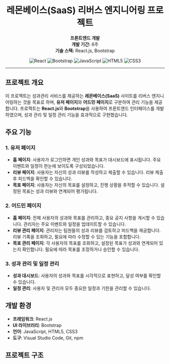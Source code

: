 <div align="center">

# 레몬베이스(SaaS) 리버스 엔지니어링 프로젝트

**프론트엔드 개발**  
**개발 기간:** 6주  
**기술 스택:** React.js, Bootstrap

![React](https://img.shields.io/badge/React-61DAFB?style=for-the-badge&logo=react&logoColor=white)
![Bootstrap](https://img.shields.io/badge/Bootstrap-563D7C?style=for-the-badge&logo=bootstrap&logoColor=white)
![JavaScript](https://img.shields.io/badge/JavaScript-F7DF1E?style=for-the-badge&logo=javascript&logoColor=black)
![HTML5](https://img.shields.io/badge/HTML5-E34F26?style=for-the-badge&logo=html5&logoColor=white)
![CSS3](https://img.shields.io/badge/CSS3-1572B6?style=for-the-badge&logo=css3&logoColor=white)

</div>

---

## 프로젝트 개요

이 프로젝트는 성과관리 서비스를 제공하는 **레몬베이스(SaaS)** 사이트를 리버스 엔지니어링하는 것을 목표로 하며, **유저 페이지**와 **어드민 페이지**로 구분하여 관리 기능을 제공합니다. 프로젝트는 **React.js**와 **Bootstrap**을 사용하여 프론트엔드 인터페이스를 개발하였으며, 성과 관리 및 일정 관리 기능을 효과적으로 구현했습니다.

## 주요 기능

### 1. 유저 페이지

- **홈 페이지**: 사용자가 로그인하면 개인 성과와 목표가 대시보드에 표시됩니다. 주요 이벤트와 일정이 한눈에 보이도록 구성되었습니다.
- **리뷰 페이지**: 사용자는 자신의 성과 리뷰를 작성하고 제출할 수 있습니다. 리뷰 제출 후 피드백을 확인할 수 있습니다.
- **목표 페이지**: 사용자는 자신의 목표를 설정하고, 진행 상황을 추적할 수 있습니다. 설정된 목표는 성과 리뷰와 연계되어 평가됩니다.

### 2. 어드민 페이지

- **홈 페이지**: 전체 사용자의 성과와 목표를 관리하고, 중요 공지 사항을 게시할 수 있습니다. 관리자는 주요 이벤트와 일정을 업데이트할 수 있습니다.
- **리뷰 관리 페이지**: 관리자는 팀원들의 성과 리뷰를 검토하고 피드백을 제공합니다. 리뷰 기록을 조회하고, 필요에 따라 수정할 수 있는 기능을 포함합니다.
- **목표 관리 페이지**: 각 사용자의 목표를 조회하고, 설정된 목표가 성과와 연계되어 있는지 확인합니다. 필요에 따라 목표를 조정하거나 승인할 수 있습니다.

### 3. 성과 관리 및 일정 관리

- **성과 대시보드**: 사용자의 성과와 목표를 시각적으로 표현하고, 달성 여부를 확인할 수 있습니다.
- **일정 관리**: 사용자 및 관리자 모두 중요한 일정과 기한을 관리할 수 있습니다.

## 개발 환경

- **프레임워크**: React.js
- **UI 라이브러리**: Bootstrap
- **언어**: JavaScript, HTML5, CSS3
- **도구**: Visual Studio Code, Git, npm

## 프로젝트 구조
